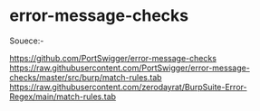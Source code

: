 # error-message-checks

Souece:-

https://github.com/PortSwigger/error-message-checks
https://raw.githubusercontent.com/PortSwigger/error-message-checks/master/src/burp/match-rules.tab
https://raw.githubusercontent.com/zerodayrat/BurpSuite-Error-Regex/main/match-rules.tab
